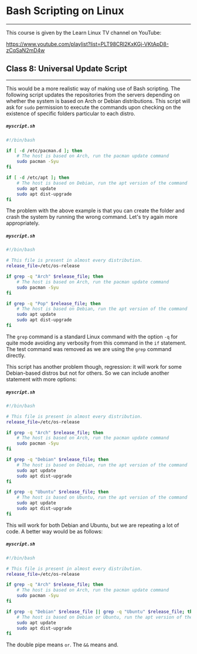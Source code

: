 # Bash Scripting on Linux

---

This course is given by the Learn Linux TV channel on YouTube:

https://www.youtube.com/playlist?list=PLT98CRl2KxKGj-VKtApD8-zCqSaN2mD4w

<!---
## TOC Classes

---

1. [Universal Update Script](#id-class8)

<div id='id-class8'/>
--->
## Class 8: Universal Update Script

---

This would be a more realistic way of making use of Bash scripting. The following script updates the repositories from the servers depending on whether the system is based on Arch or Debian distributions. This script will ask for `sudo` permission to execute the commands upon checking on the existence of specific folders particular to each distro.

##### **`myscript.sh`**
```bash
#!/bin/bash

if [ -d /etc/pacman.d ]; then
    # The host is based on Arch, run the pacman update command
    sudo pacman -Syu
fi

if [ -d /etc/apt ]; then
    # The host is based on Debian, run the apt version of the command
    sudo apt update
    sudo apt dist-upgrade
fi
```

The problem with the above example is that you can create the folder and crash the system by running the wrong command. Let's try again more appropriately.

##### **`myscript.sh`**
```bash
#!/bin/bash

# This file is present in almost every distribution.
release_file=/etc/os-release

if grep -q "Arch" $release_file; then
    # The host is based on Arch, run the pacman update command
    sudo pacman -Syu
fi

if grep -q "Pop" $release_file; then
    # The host is based on Debian, run the apt version of the command
    sudo apt update
    sudo apt dist-upgrade
fi
```

The `grep` command is a standard Linux command with the option `-q` for quite mode avoiding any verbosity from this command in the `if` statement. The test command was removed as we are using the `grep` command directly.

This script has another problem though, regression: it will work for some Debian-based distros but not for others. So we can include another statement with more options:

##### **`myscript.sh`**
```bash
#!/bin/bash

# This file is present in almost every distribution.
release_file=/etc/os-release

if grep -q "Arch" $release_file; then
    # The host is based on Arch, run the pacman update command
    sudo pacman -Syu
fi

if grep -q "Debian" $release_file; then
    # The host is based on Debian, run the apt version of the command
    sudo apt update
    sudo apt dist-upgrade
fi

if grep -q "Ubuntu" $release_file; then
    # The host is based on Ubuntu, run the apt version of the command
    sudo apt update
    sudo apt dist-upgrade
fi
```

This will work for both Debian and Ubuntu, but we are repeating a lot of code. A better way would be as follows:

##### **`myscript.sh`**
```bash
#!/bin/bash

# This file is present in almost every distribution.
release_file=/etc/os-release

if grep -q "Arch" $release_file; then
    # The host is based on Arch, run the pacman update command
    sudo pacman -Syu
fi

if grep -q "Debian" $release_file || grep -q "Ubuntu" $release_file; then
    # The host is based on Debian or Ubuntu, run the apt version of the command
    sudo apt update
    sudo apt dist-upgrade
fi
```

The double pipe means `or`. The `&&` means and.